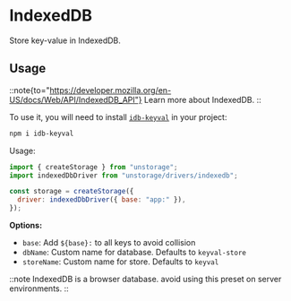 # IndexedDB

Store key-value in IndexedDB.

## Usage

::note{to="https://developer.mozilla.org/en-US/docs/Web/API/IndexedDB_API"}
Learn more about IndexedDB.
::

To use it, you will need to install [`idb-keyval`](https://github.com/jakearchibald/idb-keyval) in your project:

```bash [Terminal]
npm i idb-keyval
```

Usage:

```js
import { createStorage } from "unstorage";
import indexedDbDriver from "unstorage/drivers/indexedb";

const storage = createStorage({
  driver: indexedDbDriver({ base: "app:" }),
});
```

**Options:**

- `base`: Add `${base}:` to all keys to avoid collision
- `dbName`: Custom name for database. Defaults to `keyval-store`
- `storeName`: Custom name for store. Defaults to `keyval`

::note
IndexedDB is a browser database. avoid using this preset on server environments.
::
